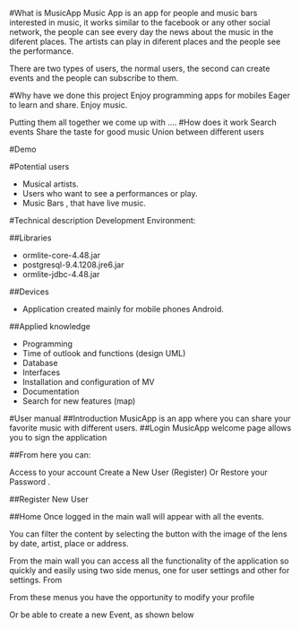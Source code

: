 #What is MusicApp
Music App is an app for people and music bars interested in music, it works similar to the facebook or any other social network, the people can see every day the news about the music in the diferent places.
The artists can play in diferent places and the people see the performance.

There are two types of users, the normal users, the second can create events and the people can subscribe to them.

#Why have we done this project
Enjoy programming apps for mobiles 
Eager to learn and share.
Enjoy music.

Putting them all together we come up with ….
#How does it work
Search events
Share the taste for good music
Union between different users


#Demo



#Potential users
- Musical artists.
- Users who want to see a performances or play.
- Music Bars , that have live music.


#Technical description
Development Environment:


##Libraries
* ormlite-core-4.48.jar
* postgresql-9.4.1208.jre6.jar
* ormlite-jdbc-4.48.jar

##Devices
- Application created mainly for mobile phones Android.


##Applied knowledge
* Programming
* Time of outlook and functions (design UML)
* Database
* Interfaces
* Installation and configuration of MV
* Documentation
* Search for new features (map)

#User manual
##Introduction
MusicApp is an app where you can share your favorite music with
different users.
##Login 
MusicApp welcome page allows you to sign the application



##From here you can:

Access to your account
Create a New User (Register)
Or Restore your Password .




##Register New User




##Home
Once logged in the main wall will appear with all the events.


You can filter the content by selecting the button with the image of the lens by date,  artist, place or address.


From the main wall you can access all the functionality of the application so
quickly and easily using two side menus, one for user settings and other
for settings.
From


From these menus you have the opportunity to modify your profile


Or be able to create a new Event, as shown below
